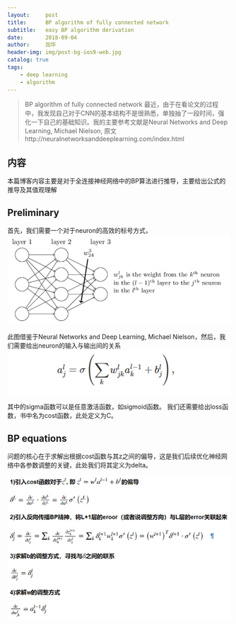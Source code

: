 ```yaml
---
layout:     post
title:      BP algorithm of fully connected network
subtitle:   easy BP algorithm derivation
date:       2018-09-04
author:     加华
header-img: img/post-bg-ios9-web.jpg
catalog: true
tags:
    - deep learning
    - algorithm
---
```


>BP algorithm of fully connected  network 最近，由于在看论文的过程中，我发现自己对于CNN的基本结构不是很熟悉，单独抽了一段时间，强化一下自己的基础知识。我的主要参考文献是Neural Networks and Deep Learning, Michael Nielson, 原文http://neuralnetworksanddeeplearning.com/index.html

## 内容
本篇博客内容主要是对于全连接神经网络中的BP算法进行推导，主要给出公式的推导及其值观理解

## Preliminary
首先，我们需要一个对于neuron的高效的标号方式，
![](/img/neuron_denotion.png)

此图借鉴于Neural Networks and Deep Learning, Michael Nielson，然后，我们需要给出neuron的输入与输出间的关系
![](/img/activation_equation.png)

其中的sigma函数可以是任意激活函数，如sigmoid函数。
我们还需要给出loss函数，书中名为cost函数，此处定义为C。

## BP equations
问题的核心在于求解出根据cost函数与其z之间的偏导，这是我们后续优化神经网络中各参数调整的关键，此处我们将其定义为delta。

![](/img/BP_equations.png)
